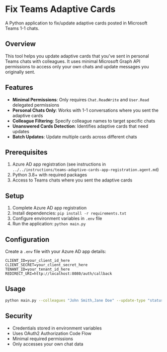 # Fix Teams Adaptive Cards

A Python application to fix/update adaptive cards posted in Microsoft Teams 1-1 chats.

## Overview

This tool helps you update adaptive cards that you've sent in personal Teams chats with colleagues. It uses minimal Microsoft Graph API permissions to access only your own chats and update messages you originally sent.

## Features

- **Minimal Permissions**: Only requires `Chat.ReadWrite` and `User.Read` delegated permissions
- **Personal Chats Only**: Works with 1-1 conversations where you sent the adaptive cards
- **Colleague Filtering**: Specify colleague names to target specific chats
- **Unanswered Cards Detection**: Identifies adaptive cards that need updates
- **Batch Updates**: Update multiple cards across different chats

## Prerequisites

1. Azure AD app registration (see instructions in `../../instructions/teams-adaptive-cards-app-registration.agent.md`)
2. Python 3.8+ with required packages
3. Access to Teams chats where you sent the adaptive cards

## Setup

1. Complete Azure AD app registration
2. Install dependencies: `pip install -r requirements.txt`
3. Configure environment variables in `.env` file
4. Run the application: `python main.py`

## Configuration

Create a `.env` file with your Azure AD app details:

```
CLIENT_ID=your_client_id_here
CLIENT_SECRET=your_client_secret_here
TENANT_ID=your_tenant_id_here
REDIRECT_URI=http://localhost:8080/auth/callback
```

## Usage

```bash
python main.py --colleagues "John Smith,Jane Doe" --update-type "status"
```

## Security

- Credentials stored in environment variables
- Uses OAuth2 Authorization Code Flow
- Minimal required permissions
- Only accesses your own chat data
